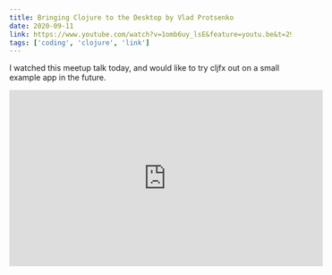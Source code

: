 ```yaml
---
title: Bringing Clojure to the Desktop by Vlad Protsenko
date: 2020-09-11
link: https://www.youtube.com/watch?v=1omb6uy_lsE&feature=youtu.be&t=2933
tags: ['coding', 'clojure', 'link']
---
```

I watched this meetup talk today, and would like to try cljfx out on a small example app in the future.

<iframe width="560" height="315" src="https://www.youtube.com/embed/1omb6uy_lsE" frameborder="0" allow="accelerometer; autoplay; clipboard-write; encrypted-media; gyroscope; picture-in-picture" allowfullscreen></iframe>

